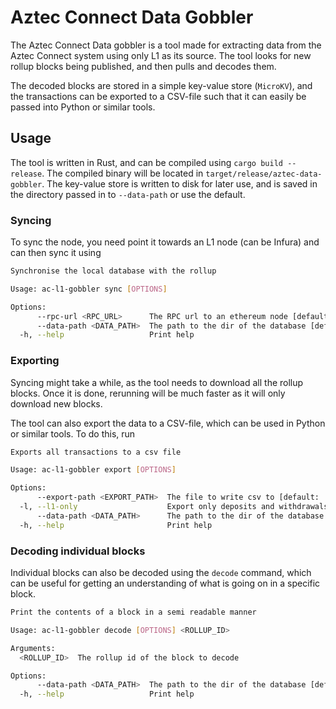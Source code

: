 # Aztec Connect Data Gobbler

The Aztec Connect Data gobbler is a tool made for extracting data from the Aztec Connect system using only L1 as its
source. The tool looks for new rollup blocks being published, and then pulls and decodes them.

The decoded blocks are stored in a simple key-value store (`MicroKV`), and the transactions can be exported to a
CSV-file such that it can easily be passed into Python or similar tools.

## Usage

The tool is written in Rust, and can be compiled using `cargo build --release`. The compiled binary will be
located in `target/release/aztec-data-gobbler`. The key-value store is written to disk for later use, and is saved in
the directory passed in to `--data-path` or use the default.

### Syncing

To sync the node, you need point it towards an L1 node (can be Infura) and can then sync it using

```bash
Synchronise the local database with the rollup

Usage: ac-l1-gobbler sync [OPTIONS]

Options:
      --rpc-url <RPC_URL>      The RPC url to an ethereum node [default: http://localhost:8545]
      --data-path <DATA_PATH>  The path to the dir of the database [default: ./data/]
  -h, --help                   Print help
```

### Exporting

Syncing might take a while, as the tool needs to download all the rollup blocks. Once it is done, rerunning will be much
faster as it will only download new blocks.

The tool can also export the data to a CSV-file, which can be used in Python or similar tools. To do this, run

```bash
Exports all transactions to a csv file

Usage: ac-l1-gobbler export [OPTIONS]

Options:
      --export-path <EXPORT_PATH>  The file to write csv to [default: ./export/txs.csv]
  -l, --l1-only                    Export only deposits and withdrawals
      --data-path <DATA_PATH>      The path to the dir of the database [default: ./data/]
  -h, --help                       Print help
```

### Decoding individual blocks

Individual blocks can also be decoded using the `decode` command, which can be useful for getting an understanding of
what is going on in a specific block.

```bash
Print the contents of a block in a semi readable manner

Usage: ac-l1-gobbler decode [OPTIONS] <ROLLUP_ID>

Arguments:
  <ROLLUP_ID>  The rollup id of the block to decode

Options:
      --data-path <DATA_PATH>  The path to the dir of the database [default: ./data/]
  -h, --help                   Print help
```


